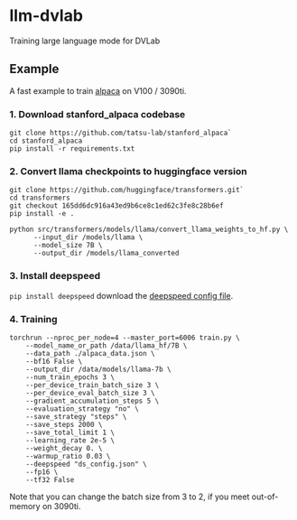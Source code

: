 # llm-dvlab
Training large language mode for DVLab

## Example
A fast example to train [alpaca](https://github.com/tatsu-lab/stanford_alpaca) on V100 / 3090ti.

### 1. Download stanford_alpaca codebase 
```
git clone https://github.com/tatsu-lab/stanford_alpaca`
cd stanford_alpaca
pip install -r requirements.txt
```
### 2. Convert llama checkpoints to huggingface version
```
git clone https://github.com/huggingface/transformers.git`
cd transformers
git checkout 165dd6dc916a43ed9b6ce8c1ed62c3fe8c28b6ef
pip install -e .
```

```
python src/transformers/models/llama/convert_llama_weights_to_hf.py \
      --input_dir /models/llama \
      --model_size 7B \
      --output_dir /models/llama_converted
```
### 3. Install deepspeed
`pip install deepspeed`
download the [deepspeed config file](ds_config.json).

### 4. Training
```
torchrun --nproc_per_node=4 --master_port=6006 train.py \
	--model_name_or_path /data/llama_hf/7B \
	--data_path ./alpaca_data.json \
	--bf16 False \
	--output_dir /data/models/llama-7b \
	--num_train_epochs 3 \
	--per_device_train_batch_size 3 \
	--per_device_eval_batch_size 3 \
	--gradient_accumulation_steps 5 \
	--evaluation_strategy "no" \
	--save_strategy "steps" \
	--save_steps 2000 \
	--save_total_limit 1 \
	--learning_rate 2e-5 \
	--weight_decay 0. \
	--warmup_ratio 0.03 \
	--deepspeed "ds_config.json" \
	--fp16 \
	--tf32 False
```
Note that you can change the batch size from 3 to 2, if you meet out-of-memory on 3090ti.

